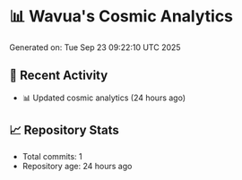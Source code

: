 # 📊 Wavua's Cosmic Analytics
Generated on: Tue Sep 23 09:22:10 UTC 2025

## 🚀 Recent Activity
- 📊 Updated cosmic analytics (24 hours ago)
## 📈 Repository Stats
- Total commits: 1
- Repository age: 24 hours ago
